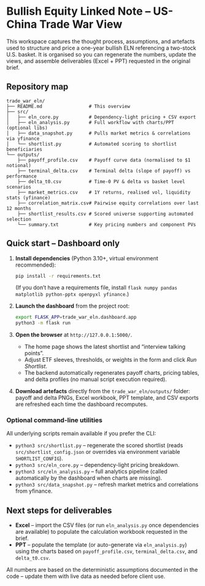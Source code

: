 # Bullish Equity Linked Note – US-China Trade War View

This workspace captures the thought process, assumptions, and artefacts used to
structure and price a one-year bullish ELN referencing a two-stock U.S. basket.
It is organised so you can regenerate the numbers, update the views, and
assemble deliverables (Excel + PPT) requested in the original brief.

## Repository map

```
trade_war_eln/
├── README.md                 # This overview
├── src/
│   ├── eln_core.py           # Dependency-light pricing + CSV export
│   ├── eln_analysis.py       # Full workflow with charts/PPT (optional libs)
│   ├── data_snapshot.py      # Pulls market metrics & correlations via yfinance
│   └── shortlist.py          # Automated scoring to shortlist beneficiaries
└── outputs/
    ├── payoff_profile.csv    # Payoff curve data (normalised to $1 notional)
    ├── terminal_delta.csv    # Terminal delta (slope of payoff) vs performance
    ├── delta_t0.csv          # Time-0 PV & delta vs basket level scenarios
    ├── market_metrics.csv    # 1Y returns, realised vol, liquidity stats (yfinance)
    ├── correlation_matrix.csv# Pairwise equity correlations over last 12 months
    ├── shortlist_results.csv # Scored universe supporting automated selection
    └── summary.txt           # Key pricing numbers and component PVs
```

## Quick start – Dashboard only

1. **Install dependencies** (Python 3.10+, virtual environment recommended):
   ```bash
   pip install -r requirements.txt
   ```
   (If you don’t have a requirements file, install `flask numpy pandas matplotlib python-pptx openpyxl yfinance`.)

2. **Launch the dashboard** from the project root:
   ```bash
   export FLASK_APP=trade_war_eln.dashboard.app
   python3 -m flask run
   ```

3. **Open the browser** at `http://127.0.0.1:5000/`.
   - The home page shows the latest shortlist and “interview talking points”.
   - Adjust ETF sleeves, thresholds, or weights in the form and click *Run Shortlist*.
   - The backend automatically regenerates payoff charts, pricing tables, and delta profiles (no manual script execution required).

4. **Download artefacts** directly from the `trade_war_eln/outputs/` folder: payoff and delta PNGs, Excel workbook, PPT template, and CSV exports are refreshed each time the dashboard recomputes.

### Optional command-line utilities

All underlying scripts remain available if you prefer the CLI:

- `python3 src/shortlist.py` – regenerate the scored shortlist (reads `src/shortlist_config.json` or overrides via environment variable `SHORTLIST_CONFIG`).
- `python3 src/eln_core.py` – dependency-light pricing breakdown.
- `python3 src/eln_analysis.py` – full analytics pipeline (called automatically by the dashboard when charts are missing).
- `python3 src/data_snapshot.py` – refresh market metrics and correlations from yfinance.

## Next steps for deliverables

- **Excel** – import the CSV files (or run `eln_analysis.py` once dependencies
  are available) to populate the calculation workbook requested in the brief.
- **PPT** – populate the template (or auto-generate via `eln_analysis.py`) using
  the charts based on `payoff_profile.csv`, `terminal_delta.csv`, and
  `delta_t0.csv`.

All numbers are based on the deterministic assumptions documented in the code –
update them with live data as needed before client use.
